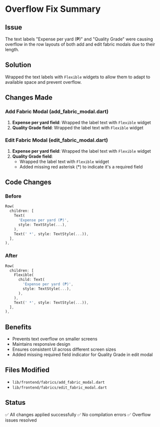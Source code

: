 # Overflow Fix Summary

## Issue
The text labels "Expense per yard (₱)" and "Quality Grade" were causing overflow in the row layouts of both add and edit fabric modals due to their length.

## Solution
Wrapped the text labels with `Flexible` widgets to allow them to adapt to available space and prevent overflow.

## Changes Made

### Add Fabric Modal (add_fabric_modal.dart)
1. **Expense per yard field**: Wrapped the label text with `Flexible` widget
2. **Quality Grade field**: Wrapped the label text with `Flexible` widget

### Edit Fabric Modal (edit_fabric_modal.dart)
1. **Expense per yard field**: Wrapped the label text with `Flexible` widget
2. **Quality Grade field**: 
   - Wrapped the label text with `Flexible` widget
   - Added missing red asterisk (*) to indicate it's a required field

## Code Changes

### Before
```dart
Row(
  children: [
    Text(
      'Expense per yard (₱)',
      style: TextStyle(...),
    ),
    Text(' *', style: TextStyle(...)),
  ],
),
```

### After
```dart
Row(
  children: [
    Flexible(
      child: Text(
        'Expense per yard (₱)',
        style: TextStyle(...),
      ),
    ),
    Text(' *', style: TextStyle(...)),
  ],
),
```

## Benefits
- Prevents text overflow on smaller screens
- Maintains responsive design
- Ensures consistent UI across different screen sizes
- Added missing required field indicator for Quality Grade in edit modal

## Files Modified
- `lib/frontend/fabrics/add_fabric_modal.dart`
- `lib/frontend/fabrics/edit_fabric_modal.dart`

## Status
✅ All changes applied successfully
✅ No compilation errors
✅ Overflow issues resolved
